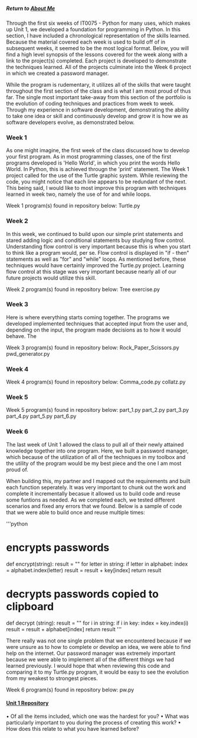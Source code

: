 ##### Return to [About Me](https://pacman715.github.io/pcabano-portfolio/)

Through the first six weeks of IT0075 - Python for many uses, which makes up Unit 1, we developed a foundation for programming in Python.  In this section, I have included a chronological representation of the skills learned.  Because the material covered each week is used to build off of in subsequent weeks, it seemed to be the most logical format.  Below, you will find a high level synopsis of the lessons covered for the week along with a link to the project(s) completed.  Each project is developed to demonstrate the techniques learned.  All of the projects culminate into the Week 6 project in which we created a password manager.  

While the program is rudementary, it utilizes all of the skills that were taught throughout the first section of the class and is what I am most proud of thus far.  The single most important take-away from this section of the portfolio is the evolution of coding techniques and practices from week to week.  Through my experience in software development, demonstrating the ability to take one idea or skill and continuously develop and grow it is how we as software developers evolve, as demonstrated below.

### Week 1

As one might imagine, the first week of the class discussed how to develop your first program.  As in most programming classes, one of the first programs developed is 'Hello World', in which you print the words Hello World.  In Python, this is achieved througn the 'print' statement.  The Week 1 project called for the use of the Turtle graphic system.  While reviewing the code, you might notice that each line  appears to be redundant of the next.  This being said, I would like to most improve this program with techniques learned in week two, namely the use of for and while loops.

Week 1 program(s) found in repository below:
  Turtle.py

### Week 2

In this week, we continued to build upon our simple print statements and stared adding logic and conditional statements buy studying flow control.  Understanding flow control is very important because this is when you start to think like a program would, per se. Flow control is displayed in "if - then" statements as well as "for" and "while" loops.  As mentioned before, these techniques would have certainly improved the Turtle.py project. Learning flow control at this stage was very important because nearly all of our future projects would utilize this skill.

Week 2 program(s) found in repository below:
  Tree exercise.py

### Week 3

Here is where everything starts coming together.  The programs we developed implemented techniques that accepted input from the user and, depending on the input, the program made decisions as to how it would behave.  The 

Week 3 program(s) found in repository below:
  Rock_Paper_Scissors.py
  pwd_generator.py

### Week 4

Week 4 program(s) found in repository below:
  Comma_code.py
  collatz.py

### Week 5

Week 5 program(s) found in repository below:
  part_1.py
  part_2.py
  part_3.py
  part_4.py
  part_5.py
  part_6.py

### Week 6

The last week of Unit 1 allowed the class to pull all of their newly attained knowledge together into one program.  Here, we built a password manager, which because of the utilization of all of the techniques in my toolbox and the utility of the program would be my best piece and the one I am most proud of.  

When building this, my partner and I mapped out the requirements and built each function seperately.  It was very important to chunk out the work and complete it incrementally becasue it allowed us to build code and reuse some funtions as needed.  As we completed each, we tested different scenarios and fixed any errors that we found.  Below is a sample of code that we were able to build once and reuse multiple times:

'''python
# encrypts passwords
def encrypt(string):
    result = ""
    for letter in string:
        if letter in alphabet:
            index = alphabet.index(letter)
            result = result + key[index]
    return result

# decrypts passwords copied to clipboard
def decrypt (string):
    result = ""
    for i in string:
        if i in key:
            index = key.index(i)
            result = result + alphabet[index]
    return result
    '''

There really was not one single problem that we encountered because if we were unsure as to how to complete or develop an idea, we were able to find help on the internet.  Our password manager was extremely important because we were able to implement all of the different things we had learned previously.  I would hope that when reviewing this code and comparing it to my Turtle.py program, it would be easy to see the evolution from my weakest to strongest pieces.

Week 6 program(s) found in repository below:
  pw.py


#### [Unit 1 Repository](https://github.com/pacman715/python_fundamentals/tree/master/Unit%201)
• Of all the items included, which one was the hardest for you?
• What was particularly important to you during the process of creating this work?
• How does this relate to what you have learned before?
